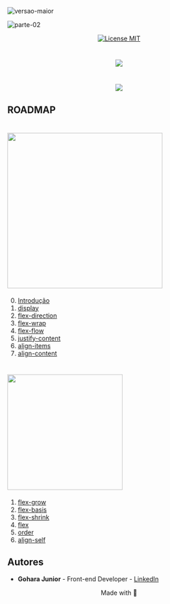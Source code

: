 ![versao-maior](https://user-images.githubusercontent.com/57417305/80772249-6fe01600-8b2c-11ea-8926-c8c969dfa8c8.gif)

![parte-02](https://user-images.githubusercontent.com/57417305/80775418-efbeae00-8b35-11ea-97b0-7eba5ac0bff1.gif)

<p align="center">
  <a href="https://opensource.org/licenses/MIT">
    <img src="https://img.shields.io/badge/License-MIT-blue.svg" alt="License MIT">
  </a>
</p>

<h1 align="center">
  <img src="https://user-images.githubusercontent.com/57417305/80855949-faec0980-8c1b-11ea-9f74-72dde422b92b.gif" />
</h1>

<h1 align="center">
  <img src="https://user-images.githubusercontent.com/57417305/80778043-77f48180-8b3d-11ea-8c94-bfbd472b30cf.gif" />
</h1>

## ROADMAP

<h1 align="">
  <img width="350" src="https://user-images.githubusercontent.com/57417305/80865644-23e2bd80-8c61-11ea-9d92-9fea90c896f6.gif" />
</h1>

0. [Introdução](/1-Flex-Container/0-Introdução.md)
1. [display](/1-Flex-Container/1-Display.md)
2. [flex-direction](/1-Flex-Container/2-Flex-Direction.md)
3. [flex-wrap](/1-Flex-Container/3-Flex-Wrap.md)
4. [flex-flow](/1-Flex-Container/4-Flex-Flow.md)
5. [justify-content](/1-Flex-Container/5-Justify-Content.md)
6. [align-items](/1-Flex-Container/6-Align-Items.md)
7. [align-content](/1-Flex-Container/7-Align-Content.md)

<h1 align="">
  <img width="260" src="https://user-images.githubusercontent.com/57417305/80866758-dd905d00-8c66-11ea-9cdd-8c0c3e628a4e.gif" />
</h1>

1. [flex-grow](/2-Flex-Items/1-Flex-Grow.md)
2. [flex-basis](/2-Flex-Items/2-Flex-Basis.md)
3. [flex-shrink](/2-Flex-Items/3-Flex-Shrink.md)
4. [flex](/2-Flex-Items/4-Flex.md)
5. [order](/2-Flex-Items/5-Order.md)
6. [align-self](/2-Flex-Items/6-Align-Self.md)

## Autores

- **Gohara Junior** - Front-end Developer - [LinkedIn](https://www.linkedin.com/in/goharajunior/)

<p align="center">Made with 💜</p>
